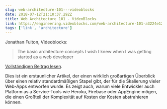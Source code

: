 ```yaml
---
slug: web-architecture-101---videoblocks
date: 2018-07-12T21:10:37.292Z
title: Web Architecture 101 - VideoBlocks
link: https://engineering.videoblocks.com/web-architecture-101-a3224e126947
tags: ['link', 'architecture']
---
```

Jonathan Fulton, Videoblocks:

> The basic architecture concepts I wish I knew when I was getting started as a web developer
> 


[Vollständigen Beitrag lesen](https://engineering.videoblocks.com/web-architecture-101-a3224e126947).

Dies ist ein erstaunlicher Artikel, der einen wirklich großartigen Überblick über einen relativ standardmäßigen Stapel gibt, der für die Skalierung vieler Web-Apps entworfen wurde. Es zeigt auch, warum viele Entwickler auch Platform as a Service-Tools wie Heroku, Firebase oder AppEngine mögen, die einen Großteil der Komplexität auf Kosten der Kosten abstrahieren können.
